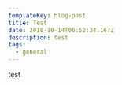 ```yaml
---
templateKey: blog-post
title: Test
date: 2018-10-14T06:52:34.167Z
description: test
tags:
  - general
---
```

test
